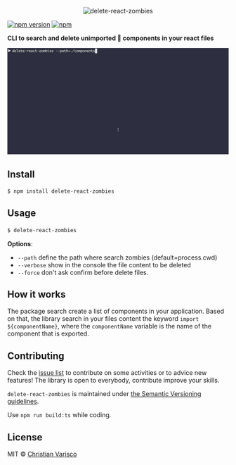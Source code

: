<p align="center">
  <img src=".https://github.com/CVarisco/delete-react-zombies/blob/master/docs/logo.png" width="500" alt="delete-react-zombies"/>
</p>

[![npm version](https://badge.fury.io/js/delete-react-zombies.svg)](https://badge.fury.io/js/delete-react-zombies)
[![npm](https://img.shields.io/npm/dw/delete-react-zombies.svg)](https://www.npmjs.com/package/delete-react-zombies)

**CLI to search and delete unimported 🧟 components in your react files**

<p align="center">
  <img src="https://github.com/CVarisco/delete-react-zombies/blob/master/docs/delete-react-zombies-demo.gif" alt="delete-react-zombies" width="800" />
</p>

## Install

```sh
$ npm install delete-react-zombies
```

## Usage

```sh
$ delete-react-zombies
```

**Options**:

- `--path` define the path where search zombies (default=process.cwd)
- `--verbose` show in the console the file content to be deleted
- `--force` don't ask confirm before delete files.

## How it works

The package search create a list of components in your application.
Based on that, the library search in your files content the keyword `import ${componentName}`, where the `componentName` variable is the name of the component that is exported.

## Contributing

Check the [issue list](https://github.com/CVarisco/delete-react-zombies/issues) to contribute on some activities or to advice new features!
The library is open to everybody, contribute improve your skills.

`delete-react-zombies` is maintained under [the Semantic Versioning guidelines](http://semver.org/).

Use `npm run build:ts` while coding.

## License

MIT © [Christian Varisco](https://github.com/CVarisco)
